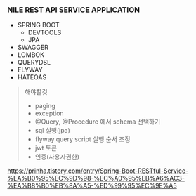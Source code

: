 ### NILE REST API SERVICE APPLICATION
- SPRING BOOT
  - DEVTOOLS
  - JPA
- SWAGGER
- LOMBOK
- QUERYDSL
- FLYWAY
- HATEOAS

>해야할것
>- paging
>- exception
>- @Query, @Procedure 에서 schema 선택하기
>- sql 실행(jpa)
>- flyway query script 실행 순서 조정
>- jwt 토큰
>- 인증(사용자권한)

https://prinha.tistory.com/entry/Spring-Boot-RESTful-Service-%EA%B0%95%EC%9D%98-%EC%A0%95%EB%A6%AC3-%EA%B8%B0%EB%8A%A5-%ED%99%95%EC%9E%A5